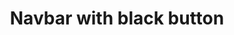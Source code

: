 ---
title: Navbar with black button
category: Application
paid: true
isActive: true
ltr: {"preview":"function App() {\n\n    const [state, setState] = React.useState(false)\n\n    // Replace javascript:void(0) paths with your paths\n    const navigation = [\n        { title: \"Features\", path: \"javascript:void(0)\" },\n        { title: \"Integrations\", path: \"javascript:void(0)\" },\n        { title: \"Customers\", path: \"javascript:void(0)\" },\n        { title: \"Pricing\", path: \"javascript:void(0)\" }\n    ]\n\n    React.useEffect(() => {\n        document.onclick = (e) => {\n            const target = e.target;\n            if (!target.closest(\".menu-btn\")) setState(false);\n        };\n    }, [])\n\n    return (\n        <nav className={`bg-white pb-5 md:text-sm ${state ? \"shadow-lg rounded-xl border mx-2 mt-2 md:shadow-none md:border-none md:mx-2 md:mt-0\" : \"\"}`}>\n            <div className=\"gap-x-14 items-center max-w-screen-xl mx-auto px-4 md:flex md:px-8\">\n                <div className=\"flex items-center justify-between py-5 md:block\">\n                    <a href=\"javascript:void(0)\">\n                        <img\n                            src=\"https://www.floatui.com/logo.svg\"\n                            width={120}\n                            height={50}\n                            alt=\"Float UI logo\"\n                        />\n                    </a>\n                    <div className=\"md:hidden\">\n                        <button className=\"menu-btn text-gray-500 hover:text-gray-800\"\n                            onClick={() => setState(!state)}\n                        >\n                            {\n                                state ? (\n                                    <svg xmlns=\"http://www.w3.org/2000/svg\" className=\"h-6 w-6\" viewBox=\"0 0 20 20\" fill=\"currentColor\">\n                                        <path fillRule=\"evenodd\" d=\"M4.293 4.293a1 1 0 011.414 0L10 8.586l4.293-4.293a1 1 0 111.414 1.414L11.414 10l4.293 4.293a1 1 0 01-1.414 1.414L10 11.414l-4.293 4.293a1 1 0 01-1.414-1.414L8.586 10 4.293 5.707a1 1 0 010-1.414z\" clipRule=\"evenodd\" />\n                                    </svg>\n                                ) : (\n                                    <svg xmlns=\"http://www.w3.org/2000/svg\" fill=\"none\" viewBox=\"0 0 24 24\" strokeWidth={1.5} stroke=\"currentColor\" className=\"w-6 h-6\">\n                                        <path strokeLinecap=\"round\" strokeLinejoin=\"round\" d=\"M3.75 6.75h16.5M3.75 12h16.5m-16.5 5.25h16.5\" />\n                                    </svg>\n                                )\n                            }\n                        </button>\n                    </div>\n                </div>\n                <div className={`flex-1 items-center mt-8 md:mt-0 md:flex ${state ? 'block' : 'hidden'} `}>\n                    <ul className=\"justify-center items-center space-y-6 md:flex md:space-x-6 md:space-y-0\">\n                        {\n                            navigation.map((item, idx) => {\n                                return (\n                                    <li key={idx} className=\"text-gray-700 hover:text-gray-900\">\n                                        <a href={item.path} className=\"block\">\n                                            {item.title}\n                                        </a>\n                                    </li>\n                                )\n                            })\n                        }\n                    </ul>\n                    <div className=\"flex-1 gap-x-6 items-center justify-end mt-6 space-y-6 md:flex md:space-y-0 md:mt-0\">\n                        <a href=\"javascript:void(0)\" className=\"block text-gray-700 hover:text-gray-900\">\n                            Log in\n                        </a>\n                        <a href=\"javascript:void(0)\" className=\"flex items-center justify-center gap-x-1 py-2 px-4 text-white font-medium bg-gray-800 hover:bg-gray-700 active:bg-gray-900 rounded-full md:inline-flex\">\n                            Sign in\n                            <svg xmlns=\"http://www.w3.org/2000/svg\" viewBox=\"0 0 20 20\" fill=\"currentColor\" className=\"w-5 h-5\">\n                                <path fillRule=\"evenodd\" d=\"M7.21 14.77a.75.75 0 01.02-1.06L11.168 10 7.23 6.29a.75.75 0 111.04-1.08l4.5 4.25a.75.75 0 010 1.08l-4.5 4.25a.75.75 0 01-1.06-.02z\" clipRule=\"evenodd\" />\n                            </svg>\n                        </a>\n                    </div>\n                </div>\n            </div>\n        </nav>\n    )\n}","vue":{"vueCss":[],"vueTail":[]},"react":{"jsxCss":[],"jsxTail":[{"label":"App.jsx","code":"import { useEffect, useState } from 'react'\n\nexport default () => {\n\n    const [state, setState] = useState(false)\n\n    // Replace javascript:void(0) paths with your paths\n    const navigation = [\n        { title: \"Features\", path: \"javascript:void(0)\" },\n        { title: \"Integrations\", path: \"javascript:void(0)\" },\n        { title: \"Customers\", path: \"javascript:void(0)\" },\n        { title: \"Pricing\", path: \"javascript:void(0)\" }\n    ]\n\n    useEffect(() => {\n        document.onclick = (e) => {\n            const target = e.target;\n            if (!target.closest(\".menu-btn\")) setState(false);\n        };\n    }, [])\n\n    return (\n        <nav className={`bg-white pb-5 md:text-sm ${state ? \"shadow-lg rounded-xl border mx-2 mt-2 md:shadow-none md:border-none md:mx-2 md:mt-0\" : \"\"}`}>\n            <div className=\"gap-x-14 items-center max-w-screen-xl mx-auto px-4 md:flex md:px-8\">\n                <div className=\"flex items-center justify-between py-5 md:block\">\n                    <a href=\"javascript:void(0)\">\n                        <img\n                            src=\"https://www.floatui.com/logo.svg\"\n                            width={120}\n                            height={50}\n                            alt=\"Float UI logo\"\n                        />\n                    </a>\n                    <div className=\"md:hidden\">\n                        <button className=\"menu-btn text-gray-500 hover:text-gray-800\"\n                            onClick={() => setState(!state)}\n                        >\n                            {\n                                state ? (\n                                    <svg xmlns=\"http://www.w3.org/2000/svg\" className=\"h-6 w-6\" viewBox=\"0 0 20 20\" fill=\"currentColor\">\n                                        <path fillRule=\"evenodd\" d=\"M4.293 4.293a1 1 0 011.414 0L10 8.586l4.293-4.293a1 1 0 111.414 1.414L11.414 10l4.293 4.293a1 1 0 01-1.414 1.414L10 11.414l-4.293 4.293a1 1 0 01-1.414-1.414L8.586 10 4.293 5.707a1 1 0 010-1.414z\" clipRule=\"evenodd\" />\n                                    </svg>\n                                ) : (\n                                    <svg xmlns=\"http://www.w3.org/2000/svg\" fill=\"none\" viewBox=\"0 0 24 24\" strokeWidth={1.5} stroke=\"currentColor\" className=\"w-6 h-6\">\n                                        <path strokeLinecap=\"round\" strokeLinejoin=\"round\" d=\"M3.75 6.75h16.5M3.75 12h16.5m-16.5 5.25h16.5\" />\n                                    </svg>\n                                )\n                            }\n                        </button>\n                    </div>\n                </div>\n                <div className={`flex-1 items-center mt-8 md:mt-0 md:flex ${state ? 'block' : 'hidden'} `}>\n                    <ul className=\"justify-center items-center space-y-6 md:flex md:space-x-6 md:space-y-0\">\n                        {\n                            navigation.map((item, idx) => {\n                                return (\n                                    <li key={idx} className=\"text-gray-700 hover:text-gray-900\">\n                                        <a href={item.path} className=\"block\">\n                                            {item.title}\n                                        </a>\n                                    </li>\n                                )\n                            })\n                        }\n                    </ul>\n                    <div className=\"flex-1 gap-x-6 items-center justify-end mt-6 space-y-6 md:flex md:space-y-0 md:mt-0\">\n                        <a href=\"javascript:void(0)\" className=\"block text-gray-700 hover:text-gray-900\">\n                            Log in\n                        </a>\n                        <a href=\"javascript:void(0)\" className=\"flex items-center justify-center gap-x-1 py-2 px-4 text-white font-medium bg-gray-800 hover:bg-gray-700 active:bg-gray-900 rounded-full md:inline-flex\">\n                            Sign in\n                            <svg xmlns=\"http://www.w3.org/2000/svg\" viewBox=\"0 0 20 20\" fill=\"currentColor\" className=\"w-5 h-5\">\n                                <path fillRule=\"evenodd\" d=\"M7.21 14.77a.75.75 0 01.02-1.06L11.168 10 7.23 6.29a.75.75 0 111.04-1.08l4.5 4.25a.75.75 0 010 1.08l-4.5 4.25a.75.75 0 01-1.06-.02z\" clipRule=\"evenodd\" />\n                            </svg>\n                        </a>\n                    </div>\n                </div>\n            </div>\n        </nav>\n    )\n}"}]}}
rtl: {"vue":{"vueCss":[],"vueTail":[]},"preview":"function App() {\n\n    const [state, setState] = React.useState(false)\n\n    // Replace javascript:void(0) paths with your paths\n    const navigation = [\n        { title: \"المميزات\", path: \"javascript:void(0)\" },\n        { title: \"التكاملات\", path: \"javascript:void(0)\" },\n        { title: \"العملاء\", path: \"javascript:void(0)\" },\n        { title: \"التسعير\", path: \"javascript:void(0)\" }\n    ]\n\n    React.useEffect(() => {\n        document.onclick = (e) => {\n            const target = e.target;\n            if (!target.closest(\".menu-btn\")) setState(false);\n        };\n    }, [])\n\n    return (\n        <nav className={`bg-white pb-5 md:text-sm ${state ? \"shadow-lg rounded-xl border mx-2 mt-2 md:shadow-none md:border-none md:mx-2 md:mt-0\" : \"\"}`}>\n            <div className=\"gap-x-14 items-center max-w-screen-xl mx-auto px-4 md:flex md:px-8\">\n                <div className=\"flex items-center justify-between py-5 md:block\">\n                    <a href=\"javascript:void(0)\">\n                        <img\n                            src=\"https://www.floatui.com/logo.svg\"\n                            width={120}\n                            height={50}\n                            alt=\"Float UI logo\"\n                        />\n                    </a>\n                    <div className=\"md:hidden\">\n                        <button className=\"menu-btn text-gray-500 hover:text-gray-800\"\n                            onClick={() => setState(!state)}\n                        >\n                            {\n                                state ? (\n                                    <svg xmlns=\"http://www.w3.org/2000/svg\" className=\"h-6 w-6\" viewBox=\"0 0 20 20\" fill=\"currentColor\">\n                                        <path fillRule=\"evenodd\" d=\"M4.293 4.293a1 1 0 011.414 0L10 8.586l4.293-4.293a1 1 0 111.414 1.414L11.414 10l4.293 4.293a1 1 0 01-1.414 1.414L10 11.414l-4.293 4.293a1 1 0 01-1.414-1.414L8.586 10 4.293 5.707a1 1 0 010-1.414z\" clipRule=\"evenodd\" />\n                                    </svg>\n                                ) : (\n                                    <svg xmlns=\"http://www.w3.org/2000/svg\" fill=\"none\" viewBox=\"0 0 24 24\" strokeWidth={1.5} stroke=\"currentColor\" className=\"w-6 h-6\">\n                                        <path strokeLinecap=\"round\" strokeLinejoin=\"round\" d=\"M3.75 6.75h16.5M3.75 12h16.5m-16.5 5.25h16.5\" />\n                                    </svg>\n                                )\n                            }\n                        </button>\n                    </div>\n                </div>\n                <div className={`flex-1 items-center mt-8 md:mt-0 md:flex ${state ? 'block' : 'hidden'} `}>\n                    <ul className=\"justify-center items-center space-y-6 md:flex md:space-x-6 md:space-x-reverse md:space-y-0\">\n                        {\n                            navigation.map((item, idx) => {\n                                return (\n                                    <li key={idx} className=\"text-gray-700 hover:text-gray-900\">\n                                        <a href={item.path} className=\"block\">\n                                            {item.title}\n                                        </a>\n                                    </li>\n                                )\n                            })\n                        }\n                    </ul>\n                    <div className=\"flex-1 gap-x-6 items-center justify-end mt-6 space-y-6 md:flex md:space-y-0 md:mt-0\">\n                        <a href=\"javascript:void(0)\" className=\"block text-gray-700 hover:text-gray-900\">\n                            تسجيل دخول\n                        </a>\n                        <a href=\"javascript:void(0)\" className=\"flex items-center justify-center gap-x-1 py-2 px-4 text-white font-medium bg-gray-800 hover:bg-gray-700 active:bg-gray-900 rounded-full md:inline-flex\">\n                            تسجيل\n                            <svg xmlns=\"http://www.w3.org/2000/svg\" viewBox=\"0 0 20 20\" fill=\"currentColor\" className=\"w-5 h-5\">\n                                <path fillRule=\"evenodd\" d=\"M12.79 5.23a.75.75 0 01-.02 1.06L8.832 10l3.938 3.71a.75.75 0 11-1.04 1.08l-4.5-4.25a.75.75 0 010-1.08l4.5-4.25a.75.75 0 011.06.02z\" clipRule=\"evenodd\" />\n                            </svg>\n                        </a>\n                    </div>\n                </div>\n            </div>\n        </nav>\n    )\n}","react":{"jsxCss":[],"jsxTail":[{"label":"App.jsx","code":"import { useEffect, useState } from 'react'\n\nexport default () => {\n\n    const [state, setState] = useState(false)\n\n    // Replace javascript:void(0) paths with your paths\n    const navigation = [\n        { title: \"المميزات\", path: \"javascript:void(0)\" },\n        { title: \"التكاملات\", path: \"javascript:void(0)\" },\n        { title: \"العملاء\", path: \"javascript:void(0)\" },\n        { title: \"التسعير\", path: \"javascript:void(0)\" }\n    ]\n\n    useEffect(() => {\n        document.onclick = (e) => {\n            const target = e.target;\n            if (!target.closest(\".menu-btn\")) setState(false);\n        };\n    }, [])\n\n    return (\n        <nav className={`bg-white pb-5 md:text-sm ${state ? \"shadow-lg rounded-xl border mx-2 mt-2 md:shadow-none md:border-none md:mx-2 md:mt-0\" : \"\"}`}>\n            <div className=\"gap-x-14 items-center max-w-screen-xl mx-auto px-4 md:flex md:px-8\">\n                <div className=\"flex items-center justify-between py-5 md:block\">\n                    <a href=\"javascript:void(0)\">\n                        <img\n                            src=\"https://www.floatui.com/logo.svg\"\n                            width={120}\n                            height={50}\n                            alt=\"Float UI logo\"\n                        />\n                    </a>\n                    <div className=\"md:hidden\">\n                        <button className=\"menu-btn text-gray-500 hover:text-gray-800\"\n                            onClick={() => setState(!state)}\n                        >\n                            {\n                                state ? (\n                                    <svg xmlns=\"http://www.w3.org/2000/svg\" className=\"h-6 w-6\" viewBox=\"0 0 20 20\" fill=\"currentColor\">\n                                        <path fillRule=\"evenodd\" d=\"M4.293 4.293a1 1 0 011.414 0L10 8.586l4.293-4.293a1 1 0 111.414 1.414L11.414 10l4.293 4.293a1 1 0 01-1.414 1.414L10 11.414l-4.293 4.293a1 1 0 01-1.414-1.414L8.586 10 4.293 5.707a1 1 0 010-1.414z\" clipRule=\"evenodd\" />\n                                    </svg>\n                                ) : (\n                                    <svg xmlns=\"http://www.w3.org/2000/svg\" fill=\"none\" viewBox=\"0 0 24 24\" strokeWidth={1.5} stroke=\"currentColor\" className=\"w-6 h-6\">\n                                        <path strokeLinecap=\"round\" strokeLinejoin=\"round\" d=\"M3.75 6.75h16.5M3.75 12h16.5m-16.5 5.25h16.5\" />\n                                    </svg>\n                                )\n                            }\n                        </button>\n                    </div>\n                </div>\n                <div className={`flex-1 items-center mt-8 md:mt-0 md:flex ${state ? 'block' : 'hidden'} `}>\n                    <ul className=\"justify-center items-center space-y-6 md:flex md:space-x-6 md:space-x-reverse md:space-y-0\">\n                        {\n                            navigation.map((item, idx) => {\n                                return (\n                                    <li key={idx} className=\"text-gray-700 hover:text-gray-900\">\n                                        <a href={item.path} className=\"block\">\n                                            {item.title}\n                                        </a>\n                                    </li>\n                                )\n                            })\n                        }\n                    </ul>\n                    <div className=\"flex-1 gap-x-6 items-center justify-end mt-6 space-y-6 md:flex md:space-y-0 md:mt-0\">\n                        <a href=\"javascript:void(0)\" className=\"block text-gray-700 hover:text-gray-900\">\n                            تسجيل دخول\n                        </a>\n                        <a href=\"javascript:void(0)\" className=\"flex items-center justify-center gap-x-1 py-2 px-4 text-white font-medium bg-gray-800 hover:bg-gray-700 active:bg-gray-900 rounded-full md:inline-flex\">\n                            تسجيل\n                            <svg xmlns=\"http://www.w3.org/2000/svg\" viewBox=\"0 0 20 20\" fill=\"currentColor\" className=\"w-5 h-5\">\n                                <path fillRule=\"evenodd\" d=\"M12.79 5.23a.75.75 0 01-.02 1.06L8.832 10l3.938 3.71a.75.75 0 11-1.04 1.08l-4.5-4.25a.75.75 0 010-1.08l4.5-4.25a.75.75 0 011.06.02z\" clipRule=\"evenodd\" />\n                            </svg>\n                        </a>\n                    </div>\n                </div>\n            </div>\n        </nav>\n    )\n}"}]}}
slug: /navbars
id: 92c5c5a2-3eb0-4e2a-a44c-38e9a45102dd
created_at: 1668383283523
---